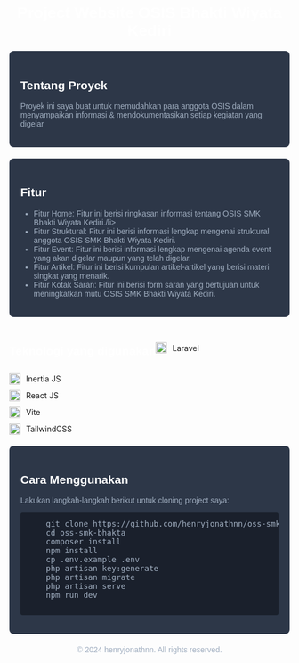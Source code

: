 <h1 align="center" style="color: #ffffff; font-family: 'Arial', sans-serif;">Project Website OSIS Bhakti Wiyata Kediri</h1>

<div style="background-color: #2d3748; border-radius: 8px; padding: 20px; margin: 20px 0;">
  <h2 style="color: #ffffff; font-family: 'Arial', sans-serif;">Tentang Proyek</h2>
  <p style="color: #a0aec0; font-family: 'Arial', sans-serif;">
  Proyek ini saya buat untuk memudahkan para anggota OSIS dalam menyampaikan informasi & mendokumentasikan setiap kegiatan yang digelar
  </p>
</div>

<div style="background-color: #2d3748; border-radius: 8px; padding: 20px; margin: 20px 0;">
  <h2 style="color: #ffffff; font-family: 'Arial', sans-serif;">Fitur</h2>
  <ul style="color: #a0aec0; font-family: 'Arial', sans-serif;">
    <li>Fitur Home: Fitur ini berisi ringkasan informasi tentang OSIS SMK Bhakti Wiyata Kediri./li>
    <li>Fitur Struktural: Fitur ini berisi informasi lengkap mengenai struktural anggota OSIS SMK Bhakti Wiyata Kediri.</li>
    <li>Fitur Event: Fitur ini berisi informasi lengkap mengenai agenda event yang akan digelar maupun yang telah digelar.</li>
    <li>Fitur Artikel: Fitur ini berisi kumpulan artikel-artikel yang berisi materi singkat yang menarik.</li>
    <li>Fitur Kotak Saran: Fitur ini berisi form saran yang bertujuan untuk meningkatkan mutu OSIS SMK Bhakti Wiyata Kediri.</li>
  </ul>
</div>

<div style="display: flex; align-items: center; margin-bottom: 10px;">
  <h2 style="color: #ffffff; font-family: 'Arial', sans-serif;">Teknologi yang digunakan</h2>
  <img src="https://laravel.com/img/logomark.min.svg" alt="Laravel" width="20" height="20" style="margin-right: 10px;">
  <span>Laravel</span>
</div>
<div style="display: flex; align-items: center; margin-bottom: 10px;">
  <img src="https://avatars.githubusercontent.com/u/47703742?s=200&v=4" alt="Inertia" width="20" height="20" style="margin-right: 10px;">
  <span>Inertia JS</span>
</div>
<div style="display: flex; align-items: center; margin-bottom: 10px;">
  <img src="https://upload.wikimedia.org/wikipedia/commons/a/a7/React-icon.svg" alt="React" width="20" height="20" style="margin-right: 10px;">
  <span>React JS</span>
</div>
<div style="display: flex; align-items: center; margin-bottom: 10px;">
  <img src="https://vitejs.dev/logo.svg" alt="Vite" width="20" height="20" style="margin-right: 10px;">
  <span>Vite</span>
</div>
<div style="display: flex; align-items: center; margin-bottom: 10px;">
  <img src="https://upload.wikimedia.org/wikipedia/commons/d/d5/Tailwind_CSS_Logo.svg" alt="TailwindCSS" width="20" height="20" style="margin-right: 10px;">
  <span>TailwindCSS</span>
</div>

<div style="background-color: #2d3748; border-radius: 8px; padding: 20px; margin: 20px 0;">
  <h2 style="color: #ffffff; font-family: 'Arial', sans-serif;">Cara Menggunakan</h2>
  <p style="color: #a0aec0; font-family: 'Arial', sans-serif;">
    Lakukan langkah-langkah berikut untuk cloning project saya:
  </p>
  <pre style="background-color: #1a202c; border-radius: 4px; padding: 12px; color: #a0aec0;">
    git clone https://github.com/henryjonathnn/oss-smk-bhakta.git
    cd oss-smk-bhakta
    composer install
    npm install
    cp .env.example .env
    php artisan key:generate
    php artisan migrate
    php artisan serve
    npm run dev
  </pre>
</div>

<p align="center" style="color: #a0aec0; font-family: 'Arial', sans-serif; margin-top: 20px;">
  © 2024 henryjonathnn. All rights reserved.
</p>

